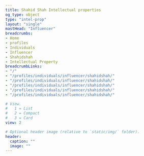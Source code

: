 ```yaml
---
title: Shahid Shah Intellectual properties
og_type: object
type: "intel-prop"
layout: "single"
mastHead: "Influencer"
breadcrumbs:
- Home
- profiles
- Individuals
- Influencer
- Shahidshah
- Intellectual Property
breadcrumbLinks:
- "/"
- "/profiles/individuals/influencer/shahidshah/"
- "/profiles/individuals/influencer/shahidshah/"
- "/profiles/individuals/influencer/shahidshah/"
- "/profiles/individuals/influencer/shahidshah/"
- "/profiles/individuals/influencer/shahidshah/"

# View.
#   1 = List
#   2 = Compact
#   3 = Card
view: 2

# Optional header image (relative to `static/img/` folder).
header:
  caption: ""
  image: ""
---
```


